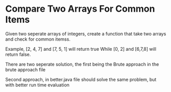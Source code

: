 # Compare Two Arrays For Common Items

Given two seperate arrays of integers, create a function that take two arrays and check for common itemss.

Example, [2, 4, 7] and [7, 5, 1] will return true While [0, 2] and [6,7,8] will return false.

There are two seperate solution, the first being the Brute approach in the brute approach file

Second approach, in better.java file should solve the same problem, but with better run time evaluation
